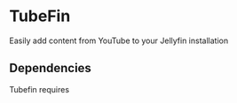 # TubeFin
Easily add content from YouTube to your Jellyfin installation

## Dependencies
Tubefin requires 
